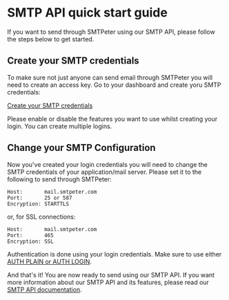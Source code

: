 # SMTP API quick start guide

If you want to send through SMTPeter using our SMTP API, please follow the 
steps below to get started. 

## Create your SMTP credentials

To make sure not just anyone can send email through SMTPeter you will need to 
create an access key. Go to your dashboard and create yoru SMTP credentials:

[Create your SMTP credentials](https://www.smtpeter.com/app/#/admin/smtp-credentials "Create your SMTP credentials")

Please enable or disable the features you want to use whilst creating your login. 
You can create multiple logins. 


## Change your SMTP Configuration

Now you've created your login credentials you will need to change the 
SMTP credentials of your application/mail server. Please set it to the 
following to send through SMTPeter:

```text
Host:       mail.smtpeter.com 
Port:       25 or 587 
Encryption: STARTTLS 
```

or, for SSL connections:

```text
Host:       mail.smtpeter.com 
Port:       465 
Encryption: SSL 
```

Authentication is done using your login credentials. Make sure to use either 
[AUTH PLAIN or AUTH LOGIN](https://en.wikipedia.org/wiki/SMTP_Authentication). 

And that's it! You are now ready to send using our SMTP API. If you want more 
information about our SMTP API and its features, please read our 
[SMTP API documentation](copernica-docs:SMTPeter/api-documentation/smtp-api).
